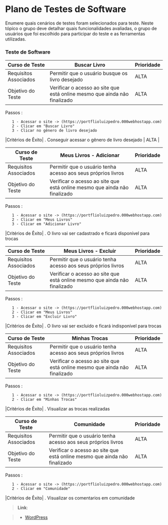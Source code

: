 # Plano de Testes de Software


Enumere quais cenários de testes foram selecionados para teste. Neste tópico o grupo deve detalhar quais funcionalidades avaliadas, o grupo de usuários que foi escolhido para participar do teste e as ferramentas utilizadas.
 

### Teste de Software

|Curso de Teste    | Buscar Livro | Prioridade |
|------|-----------------------------------------|----|
|Requisitos Associados| Permitir que o usuário busque os livro desejado | ALTA | 
|Objetivo do Teste| Verificar o acesso ao site que está online mesmo que ainda não finalizado  | ALTA |

Passos :
       
       1 - Acessar o site -> (https://portflioluizpedro.000webhostapp.com)
       2 - Clicar em "Buscar Livro"
       3 - Clicar no gênero de livro desejado

 |Critérios de Êxito|  . Conseguir acessar o gênero de livro desejado  | ALTA |

    
|Curso de Teste    | Meus Livros - Adicionar  | Prioridade |
|------|-----------------------------------------|----|
|Requisitos Associados| Permitir que o usuário tenha acesso aos seus próprios livros | ALTA | 
|Objetivo do Teste| Verificar o acesso ao site que está online mesmo que ainda não finalizado  | ALTA |

Passos :
       
       1 - Acessar o site -> (https://portflioluizpedro.000webhostapp.com)
       2 - Clicar em "Meus Livros"
       3 - Clicar em "Adicionar Livro"
       
 |Critérios de Êxito|  . O livro vai ser cadastrado e ficará disponível para trocas    
           
    
|Curso de Teste    | Meus Livros - Excluir  | Prioridade |
|------|-----------------------------------------|----|
|Requisitos Associados| Permitir que o usuário tenha acesso aos seus próprios livros | ALTA | 
|Objetivo do Teste| Verificar o acesso ao site que está online mesmo que ainda não finalizado  | ALTA |

Passos :
       
       1 - Acessar o site -> (https://portflioluizpedro.000webhostapp.com)
       2 - Clicar em "Meus Livros"
       3 - Clicar em "Excluir Livro"

|Critérios de Êxito|  . O livro vai ser excluido e ficará indisponível para trocas    
          

|Curso de Teste    | Minhas Trocas  | Prioridade |
|------|-----------------------------------------|----|
|Requisitos Associados| Permitir que o usuário tenha acesso aos seus próprios livros | ALTA | 
|Objetivo do Teste| Verificar o acesso ao site que está online mesmo que ainda não finalizado  | ALTA |

Passos :
       
       1 - Acessar o site -> (https://portflioluizpedro.000webhostapp.com)
       2 - Clicar em "Minhas Trocas"

|Critérios de Êxito|  . Visualizar as trocas realizadas    
          
|Curso de Teste    | Comunidade  | Prioridade |
|------|-----------------------------------------|----|
|Requisitos Associados| Permitir que o usuário tenha acesso aos seus próprios livros | ALTA | 
|Objetivo do Teste| Verificar o acesso ao site que está online mesmo que ainda não finalizado  | ALTA |

Passos :
       
       1 - Acessar o site -> (https://portflioluizpedro.000webhostapp.com)
       2 - Clicar em "Comunidade"

|Critérios de Êxito|  . Visualizar os comentarios em comunidade   
 
 
> **Link**:

> - [WordPress](https://portflioluizpedro.000webhostapp.com/elementor-223)
